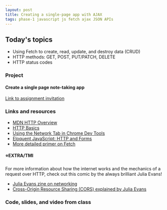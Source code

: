 ```yaml
---
layout: post
title: Creating a single-page app with AJAX
tags: phase-1 javascript js fetch ajax JSON APIs
---
```


## Today's topics

- Using Fetch to create, read, update, and destroy data (CRUD)
- HTTP methods: GET, POST, PUT/PATCH, DELETE
- HTTP status codes

### Project
#### Create a single page note-taking app

[Link to assignment invitation](https://classroom.github.com/a/LFurENx8)

### Links and resources

- [MDN HTTP Overview](https://developer.mozilla.org/en-US/docs/Web/HTTP/Overview)
- [HTTP Basics](http://www.ntu.edu.sg/home/ehchua/programming/webprogramming/HTTP_Basics.html)
- [Using the Network Tab in Chrome Dev Tools](https://developers.google.com/web/tools/chrome-devtools/network)
- [Eloquent JavaScript: HTTP and Forms](https://eloquentjavascript.net/18_http.html)
- [More detailed primer on Fetch](https://alligator.io/js/fetch-api/)

#### ⭐️EXTRA/TMI

For more information about how the internet works and the mechanics of a request over HTTP, check out this comic by the always brilliant Julia Evans!
- [Julia Evans zine on networking](https://jvns.ca/networking-zine.pdf)
- [Cross-Origin Resource Sharing (CORS) explained by Julia Evans](https://twitter.com/b0rk/status/1162392625057583104)

### Code, slides, and video from class
